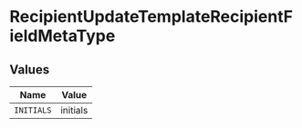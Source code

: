 # RecipientUpdateTemplateRecipientFieldMetaType


## Values

| Name       | Value      |
| ---------- | ---------- |
| `INITIALS` | initials   |